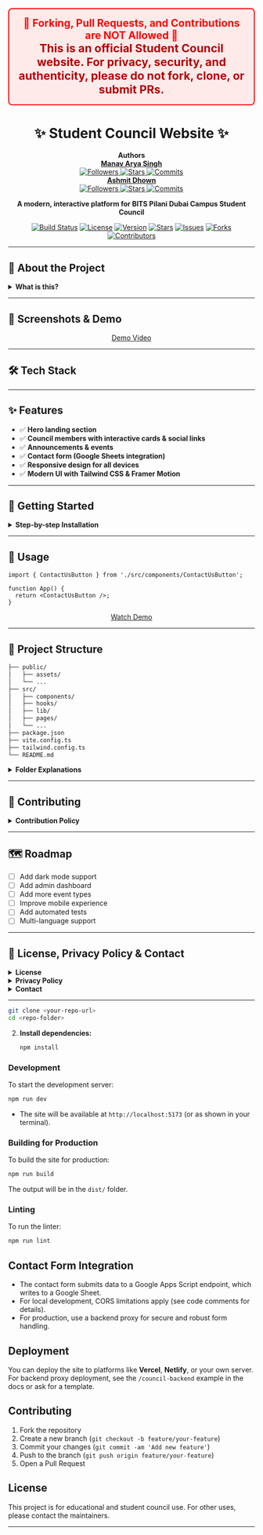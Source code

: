 



<div align="center">
  <h2 style="color:red; background:#ffeaea; border:2px solid #ff0000; padding:16px; border-radius:8px;">
    🚫 <b>Forking, Pull Requests, and Contributions are NOT Allowed</b> 🚫<br>
    <span style="font-size:1.1em; color:#b30000;">This is an official Student Council website. For privacy, security, and authenticity, please do not fork, clone, or submit PRs.</span>
  </h2>
</div>

<h1 align="center">✨ <b>Student Council Website</b> ✨</h1>

<p align="center">
  <b>Authors</b><br>
  <a href="https://github.com/Manavarya09"><b>Manav Arya Singh</b></a><br>
  <a href="https://github.com/Manavarya09">
    <img src="https://img.shields.io/github/followers/Manavarya09?label=Followers&style=social" alt="Followers"/>
    <img src="https://img.shields.io/github/stars/Manavarya09?label=Stars&style=social" alt="Stars"/>
    <img src="https://img.shields.io/github/commit-activity/y/Manavarya09/TrendPilot-1?label=Commits" alt="Commits"/>
  </a>
  <br>
  <a href="https://github.com/ashmitdhown"><b>Ashmit Dhown</b></a><br>
  <a href="https://github.com/ashmitdhown">
    <img src="https://img.shields.io/github/followers/ashmitdhown?label=Followers&style=social" alt="Followers"/>
    <img src="https://img.shields.io/github/stars/ashmitdhown?label=Stars&style=social" alt="Stars"/>
    <img src="https://img.shields.io/github/commit-activity/y/ashmitdhown/TrendPilot-1?label=Commits" alt="Commits"/>
  </a>
</p>

<p align="center">
  <b>A modern, interactive platform for BITS Pilani Dubai Campus Student Council</b>
</p>

<p align="center">
  <a href="https://github.com/Manavarya09/TrendPilot-1/actions"><img src="https://img.shields.io/github/workflow/status/Manavarya09/TrendPilot-1/CI?style=for-the-badge" alt="Build Status"></a>
  <a href="https://github.com/Manavarya09/TrendPilot-1/blob/main/LICENSE"><img src="https://img.shields.io/github/license/Manavarya09/TrendPilot-1?style=for-the-badge" alt="License"></a>
  <a href="https://github.com/Manavarya09/TrendPilot-1"><img src="https://img.shields.io/github/v/release/Manavarya09/TrendPilot-1?style=for-the-badge" alt="Version"></a>
  <a href="https://github.com/Manavarya09/TrendPilot-1/stargazers"><img src="https://img.shields.io/github/stars/Manavarya09/TrendPilot-1?style=for-the-badge" alt="Stars"></a>
  <a href="https://github.com/Manavarya09/TrendPilot-1/issues"><img src="https://img.shields.io/github/issues/Manavarya09/TrendPilot-1?style=for-the-badge" alt="Issues"></a>
  <a href="https://github.com/Manavarya09/TrendPilot-1/network/members"><img src="https://img.shields.io/github/forks/Manavarya09/TrendPilot-1?style=for-the-badge" alt="Forks"></a>
  <a href="https://github.com/Manavarya09/TrendPilot-1/graphs/contributors"><img src="https://img.shields.io/github/contributors/Manavarya09/TrendPilot-1?style=for-the-badge" alt="Contributors"></a>
</p>

---

## 🚀 About the Project

<details>
<summary><b>What is this?</b></summary>

Student Council Website is a visually stunning, responsive platform for BITS Pilani Dubai Campus. It showcases council members, events, announcements, and enables direct contact via forms. Built for engagement, transparency, and community.

<b>Problem Solved:</b> Centralizes council info, events, and communication, making student life more connected and informed.

</details>

---

## 📸 Screenshots & Demo



<p align="center">
  <a href="https://youtu.be/demo-link">Demo Video</a>
</p>

---

## 🛠️ Tech Stack



---

## ✨ Features

- ✅ <b>Hero landing section</b>
- ✅ <b>Council members with interactive cards & social links</b>
- ✅ <b>Announcements & events</b>
- ✅ <b>Contact form (Google Sheets integration)</b>
- ✅ <b>Responsive design for all devices</b>
- ✅ <b>Modern UI with Tailwind CSS & Framer Motion</b>

---

## 🏁 Getting Started

<details>
<summary><b>Step-by-step Installation</b></summary>

### Prerequisites

- Node.js (v16+ recommended)
- npm (v8+ recommended)

### Installation

```sh
git clone https://github.com/Manavarya09/TrendPilot-1.git
cd TrendPilot-1
npm install
```

### Development

```sh
npm run dev
```
Site runs at: [http://localhost:5173](http://localhost:5173)

### Building for Production

```sh
npm run build
```
Output: `dist/` folder

### Linting

```sh
npm run lint
```

</details>

---

## 🚦 Usage

```tsx
import { ContactUsButton } from './src/components/ContactUsButton';

function App() {
  return <ContactUsButton />;
}
```

<p align="center">
  <a href="https://youtu.be/demo-link">Watch Demo</a>
</p>

---

## 📁 Project Structure

```bash
├── public/
│   ├── assets/
│   └── ...
├── src/
│   ├── components/
│   ├── hooks/
│   ├── lib/
│   ├── pages/
│   └── ...
├── package.json
├── vite.config.ts
├── tailwind.config.ts
└── README.md
```

<details>
<summary><b>Folder Explanations</b></summary>

- <b>public/</b>: Static assets and images
- <b>src/components/</b>: Reusable React components
- <b>src/pages/</b>: Page-level components
- <b>src/hooks/</b>: Custom React hooks
- <b>src/lib/</b>: Utility functions

</details>

---

## 🚫 Contributing

<details>
<summary><b>Contribution Policy</b></summary>

<b>Contributions to this repository are <span style="color:red">NOT ALLOWED</span>.</b>

This is an official college Student Council website. For privacy, security, and authenticity, forking, branching, or submitting pull requests is strictly prohibited.

If you are a council member or have an official request, please contact the maintainers directly.

</details>

---

## 🗺️ Roadmap

- [ ] Add dark mode support
- [ ] Add admin dashboard
- [ ] Add more event types
- [ ] Improve mobile experience
- [ ] Add automated tests
- [ ] Multi-language support

---

## 📜 License, Privacy Policy & Contact

<details>
<summary><b>License</b></summary>

This project is for educational and official student council use only. For other uses, please contact the maintainers.


</details>

<details>
<summary><b>Privacy Policy</b></summary>

This website does not collect personal data except for information submitted via the contact form, which is securely stored in Google Sheets and used only for council purposes. No data is shared with third parties. For privacy concerns, contact the council directly.

</details>

<details>
<summary><b>Contact</b></summary>



</details>

---


   ```sh
   git clone <your-repo-url>
   cd <repo-folder>
   ```
2. **Install dependencies:**
   ```sh
   npm install
   ```

### Development
To start the development server:
```sh
npm run dev
```
- The site will be available at `http://localhost:5173` (or as shown in your terminal).

### Building for Production
To build the site for production:
```sh
npm run build
```
The output will be in the `dist/` folder.

### Linting
To run the linter:
```sh
npm run lint
```

## Contact Form Integration
- The contact form submits data to a Google Apps Script endpoint, which writes to a Google Sheet.
- For local development, CORS limitations apply (see code comments for details).
- For production, use a backend proxy for secure and robust form handling.

## Deployment
You can deploy the site to platforms like **Vercel**, **Netlify**, or your own server. For backend proxy deployment, see the `/council-backend` example in the docs or ask for a template.

## Contributing
1. Fork the repository
2. Create a new branch (`git checkout -b feature/your-feature`)
3. Commit your changes (`git commit -am 'Add new feature'`)
4. Push to the branch (`git push origin feature/your-feature`)
5. Open a Pull Request

## License
This project is for educational and student council use. For other uses, please contact the maintainers.

---


